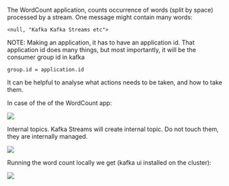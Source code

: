 
The WordCount application, counts occurrence of words (split by space) processed by a stream.  One message might contain many words:
```
<null, "Kafka Kafka Streams etc">
```

NOTE: Making an application, it has to have an application id. That application id does many things, but most importantly, it will be the consumer group id in kafka

```
group.id = application.id
```


It can be helpful to analyse what actions needs to be taken, and how to take them.

In case of the of the WordCount app:

![](Pasted%20image%2020241006084739.png)

Internal topics.
Kafka Streams will create internal topic. Do not touch them, they are internally managed.

![](Pasted%20image%2020241006100908.png)

Running the word count locally we get (kafka ui installed on the cluster):

![](Pasted%20image%2020241006101005.png)

